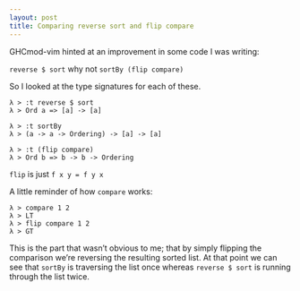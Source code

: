 ```yaml
---
layout: post
title: Comparing reverse sort and flip compare
---
```



GHCmod-vim hinted at an improvement in some code I was writing:

`reverse $ sort` why not `sortBy (flip compare)`

So I looked at the type signatures for each of these.

    λ > :t reverse $ sort
    λ > Ord a => [a] -> [a]

    λ > :t sortBy
    λ > (a -> a -> Ordering) -> [a] -> [a]

    λ > :t (flip compare)
    λ > Ord b => b -> b -> Ordering

`flip` is just `f x y = f y x`

A little reminder of how `compare` works:

    λ > compare 1 2
    λ > LT
    λ > flip compare 1 2
    λ > GT

This is the part that wasn’t obvious to me; that by simply flipping the
comparison we’re reversing the resulting sorted list.
At that point we can see that `sortBy` is traversing the list once whereas
`reverse $ sort` is running through the list twice.

